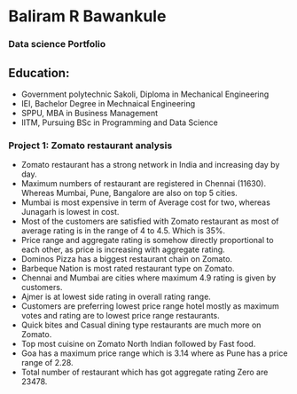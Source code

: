 # Baliram R Bawankule
### Data science Portfolio
## Education:
- Government polytechnic Sakoli, Diploma in Mechanical Engineering
- IEI, Bachelor Degree in Mechnaical Engineering
- SPPU, MBA in Business Management
- IITM, Pursuing BSc in Programming and Data Science


### Project 1: Zomato restaurant analysis

-	Zomato restaurant has a strong network in India and increasing day by day.
-	Maximum numbers of restaurant are registered in Chennai (11630). Whereas Mumbai, Pune, Bangalore are also on top 5 cities.
-	Mumbai is most expensive in term of Average cost for two, whereas Junagarh is lowest in cost.
-	Most of the customers are satisfied with Zomato restaurant as most of  average rating is in the range of 4 to 4.5. Which is 35%.
-	Price range and aggregate rating is somehow directly proportional to each other, as price is increasing with aggregate rating.
-	Dominos Pizza has a biggest restaurant chain on Zomato.
-	Barbeque Nation is most rated restaurant type on Zomato.
-	Chennai and Mumbai are cities where maximum 4.9 rating is given by customers.
-	Ajmer is at lowest side rating in overall rating range.
-	Customers are preferring lowest price range hotel mostly as maximum votes and rating are to lowest price range restaurants.
-	Quick bites and Casual dining type restaurants are much more on Zomato.
-	Top most cuisine on Zomato North Indian followed by Fast food.
-	Goa has a maximum price range which is 3.14 where as Pune has a price range of 2.28.
-	Total number of restaurant which has got aggregate rating  Zero are 23478.
